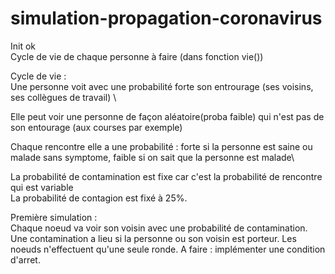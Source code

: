# simulation-propagation-coronavirus
Init ok \
Cycle de vie de chaque personne à faire (dans fonction vie())

Cycle de vie : \
Une personne voit avec une probabilité forte son entrourage (ses voisins, ses collègues de travail) \

Elle peut voir une personne de façon aléatoire(proba faible) qui n'est pas de son entourage (aux courses par exemple)

Chaque rencontre elle a une probabilité : forte si la personne est saine ou malade sans symptome, faible si on sait que la personne est malade\

La probabilité de contamination est fixe car c'est la probabilité de rencontre qui est variable\
La probabilité de contagion est fixé à 25%.

Première simulation : \
Chaque noeud va voir son voisin avec une probabilité de contamination.
Une contamination a lieu si la personne ou son voisin est porteur.
Les noeuds n'effectuent qu'une seule ronde.
A faire : implémenter une condition d'arret.
